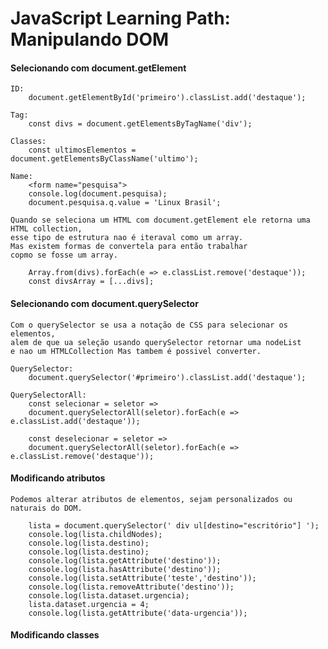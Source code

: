 # JavaScript Learning Path: Manipulando DOM


#### Selecionando com document.getElement
    
    ID:
        document.getElementById('primeiro').classList.add('destaque');
    
    Tag:
        const divs = document.getElementsByTagName('div');

    Classes:
        const ultimosElementos = document.getElementsByClassName('ultimo');

    Name:
        <form name="pesquisa">
        console.log(document.pesquisa);
        document.pesquisa.q.value = 'Linux Brasil';

    Quando se seleciona um HTML com document.getElement ele retorna uma HTML collection, 
    esse tipo de estrutura nao é iteraval como um array.
    Mas existem formas de convertela para então trabalhar
    copmo se fosse um array.

        Array.from(divs).forEach(e => e.classList.remove('destaque'));
        const divsArray = [...divs];

#### Selecionando com document.querySelector

    Com o querySelector se usa a notação de CSS para selecionar os elementos,
    alem de que ua seleção usando querySelector retornar uma nodeList
    e nao um HTMLCollection Mas tambem é possivel converter.

    QuerySelector:
        document.querySelector('#primeiro').classList.add('destaque');

    QuerySelectorAll:
        const selecionar = seletor => 
        document.querySelectorAll(seletor).forEach(e => e.classList.add('destaque'));

        const deselecionar = seletor => 
        document.querySelectorAll(seletor).forEach(e => e.classList.remove('destaque'));

#### Modificando atributos

    Podemos alterar atributos de elementos, sejam personalizados ou naturais do DOM.

        lista = document.querySelector(' div ul[destino="escritório"] ');
        console.log(lista.childNodes);
        console.log(lista.destino);
        console.log(lista.destino);
        console.log(lista.getAttribute('destino'));
        console.log(lista.hasAttribute('destino'));
        console.log(lista.setAttribute('teste','destino'));
        console.log(lista.removeAttribute('destino'));
        console.log(lista.dataset.urgencia);
        lista.dataset.urgencia = 4;
        console.log(lista.getAttribute('data-urgencia'));

#### Modificando classes
